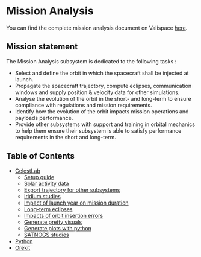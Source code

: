 # Mission Analysis

You can find the complete mission analysis document on Valispace [here](https://tolosat.valispace.com/project/26/analyses/32).

## Mission statement
The Mission Analysis subsystem is dedicated to the following tasks :
- Select and define the orbit in which the spacecraft shall be injected at launch.
- Propagate the spacecraft trajectory, compute eclipses, communication windows and supply position & velocity data for other simulations.
- Analyse the evolution of the orbit in the short- and long-term to ensure compliance with regulations and mission requirements.
- Identify how the evolution of the orbit impacts mission operations and payloads performance.
- Provide other subsystems with support and training in orbital mechanics to help them ensure their subsystem is able to satisfy performance requirements in the short and long-term.

## Table of Contents
<!-- Start TOC (do not remove me) -->
* [CelestLab](celestlab)
  * [Setup guide](celestlab/Celestlabsetup)
  * [Solar activity data](celestlab/Data)
  * [Export trajectory for other subsystems](celestlab/ExportTrajectory)
  * [Iridium studies](celestlab/Iridium)
  * [Impact of launch year on mission duration](celestlab/LaunchYearMissionDuration)
  * [Long-term eclipses](celestlab/LongTermEclipses)
  * [Impacts of orbit insertion errors](celestlab/OrbitInsertionErrors)
  * [Generate pretty visuals](celestlab/PrettyVisuals)
  * [Generate plots with python](celestlab/PythonPlots)
  * [SATNOGS studies](celestlab/SATNOGS)
* [Python](python)
* [Orekit](orekit)
<!-- End TOC (do not remove me) -->
